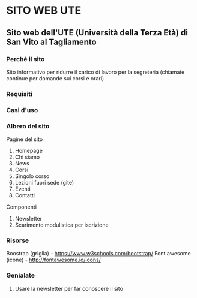 # SITO WEB UTE
## Sito web dell'UTE (Università della Terza Età) di San Vito al Tagliamento

### Perchè il sito
Sito informativo per ridurre il carico di lavoro per la segreteria (chiamate continue per domande sui corsi e orari)


### Requisiti


### Casi d'uso


### Albero del sito

Pagine del sito
1. Homepage
2. Chi siamo
3. News
4. Corsi
5. Singolo corso
6. Lezioni fuori sede (gite)
7. Eventi
8. Contatti

Componenti
1. Newsletter
2. Scarimento modulistica per iscrizione


### Risorse

Boostrap (griglia) - https://www.w3schools.com/bootstrap/
Font awesome (icone) - http://fontawesome.io/icons/

### Genialate

1. Usare la newsletter per far conoscere il sito

